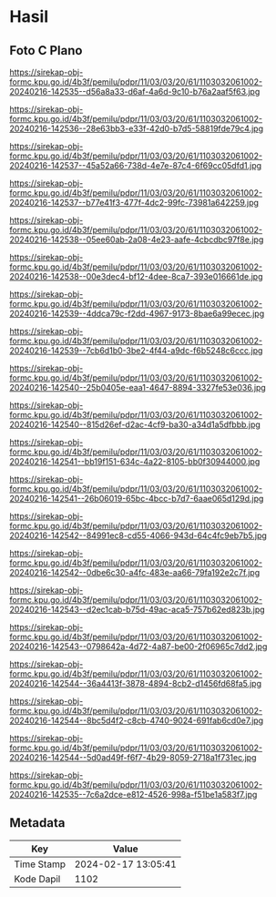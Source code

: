 # Hasil

## Foto C Plano

https://sirekap-obj-formc.kpu.go.id/4b3f/pemilu/pdpr/11/03/03/20/61/1103032061002-20240216-142535--d56a8a33-d6af-4a6d-9c10-b76a2aaf5f63.jpg

https://sirekap-obj-formc.kpu.go.id/4b3f/pemilu/pdpr/11/03/03/20/61/1103032061002-20240216-142536--28e63bb3-e33f-42d0-b7d5-58819fde79c4.jpg

https://sirekap-obj-formc.kpu.go.id/4b3f/pemilu/pdpr/11/03/03/20/61/1103032061002-20240216-142537--45a52a66-738d-4e7e-87c4-6f69cc05dfd1.jpg

https://sirekap-obj-formc.kpu.go.id/4b3f/pemilu/pdpr/11/03/03/20/61/1103032061002-20240216-142537--b77e41f3-477f-4dc2-99fc-73981a642259.jpg

https://sirekap-obj-formc.kpu.go.id/4b3f/pemilu/pdpr/11/03/03/20/61/1103032061002-20240216-142538--05ee60ab-2a08-4e23-aafe-4cbcdbc97f8e.jpg

https://sirekap-obj-formc.kpu.go.id/4b3f/pemilu/pdpr/11/03/03/20/61/1103032061002-20240216-142538--00e3dec4-bf12-4dee-8ca7-393e016661de.jpg

https://sirekap-obj-formc.kpu.go.id/4b3f/pemilu/pdpr/11/03/03/20/61/1103032061002-20240216-142539--4ddca79c-f2dd-4967-9173-8bae6a99ecec.jpg

https://sirekap-obj-formc.kpu.go.id/4b3f/pemilu/pdpr/11/03/03/20/61/1103032061002-20240216-142539--7cb6d1b0-3be2-4f44-a9dc-f6b5248c6ccc.jpg

https://sirekap-obj-formc.kpu.go.id/4b3f/pemilu/pdpr/11/03/03/20/61/1103032061002-20240216-142540--25b0405e-eaa1-4647-8894-3327fe53e036.jpg

https://sirekap-obj-formc.kpu.go.id/4b3f/pemilu/pdpr/11/03/03/20/61/1103032061002-20240216-142540--815d26ef-d2ac-4cf9-ba30-a34d1a5dfbbb.jpg

https://sirekap-obj-formc.kpu.go.id/4b3f/pemilu/pdpr/11/03/03/20/61/1103032061002-20240216-142541--bb19f151-634c-4a22-8105-bb0f30944000.jpg

https://sirekap-obj-formc.kpu.go.id/4b3f/pemilu/pdpr/11/03/03/20/61/1103032061002-20240216-142541--26b06019-65bc-4bcc-b7d7-6aae065d129d.jpg

https://sirekap-obj-formc.kpu.go.id/4b3f/pemilu/pdpr/11/03/03/20/61/1103032061002-20240216-142542--84991ec8-cd55-4066-943d-64c4fc9eb7b5.jpg

https://sirekap-obj-formc.kpu.go.id/4b3f/pemilu/pdpr/11/03/03/20/61/1103032061002-20240216-142542--0dbe6c30-a4fc-483e-aa66-79fa192e2c7f.jpg

https://sirekap-obj-formc.kpu.go.id/4b3f/pemilu/pdpr/11/03/03/20/61/1103032061002-20240216-142543--d2ec1cab-b75d-49ac-aca5-757b62ed823b.jpg

https://sirekap-obj-formc.kpu.go.id/4b3f/pemilu/pdpr/11/03/03/20/61/1103032061002-20240216-142543--0798642a-4d72-4a87-be00-2f06965c7dd2.jpg

https://sirekap-obj-formc.kpu.go.id/4b3f/pemilu/pdpr/11/03/03/20/61/1103032061002-20240216-142544--36a4413f-3878-4894-8cb2-d1456fd68fa5.jpg

https://sirekap-obj-formc.kpu.go.id/4b3f/pemilu/pdpr/11/03/03/20/61/1103032061002-20240216-142544--8bc5d4f2-c8cb-4740-9024-691fab6cd0e7.jpg

https://sirekap-obj-formc.kpu.go.id/4b3f/pemilu/pdpr/11/03/03/20/61/1103032061002-20240216-142544--5d0ad49f-f6f7-4b29-8059-2718a1f731ec.jpg

https://sirekap-obj-formc.kpu.go.id/4b3f/pemilu/pdpr/11/03/03/20/61/1103032061002-20240216-142535--7c6a2dce-e812-4526-998a-f51be1a583f7.jpg


## Metadata

| Key        | Value               |
| ---------- | ------------------- |
| Time Stamp | 2024-02-17 13:05:41 |
| Kode Dapil | 1102                |



